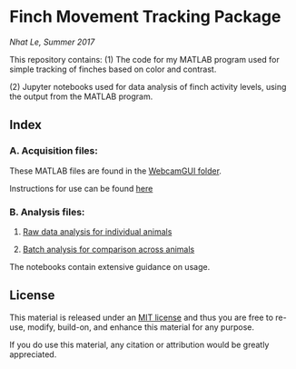 # Finch Movement Tracking Package
*Nhat Le, Summer 2017*

This repository contains:
(1) The code for my MATLAB program used for simple tracking of finches based on color and contrast.

(2) Jupyter notebooks used for data analysis of finch activity levels, using the output from the MATLAB program.
 
## Index

### A. Acquisition files:

These MATLAB files are found in the [WebcamGUI folder](https://github.com/lmn93beo/Finch_Movement/tree/master/WebcamGUI).

Instructions for use can be found [here](https://github.com/lmn93beo/Finch_Movement/blob/master/WebcamGUI/WebcamGUI_HELP.md)

### B. Analysis files:
1. [Raw data analysis for individual animals](http://nbviewer.jupyter.org/github/lmn93beo/Finch_Movement/blob/master/Finch_Movement.ipynb)

2. [Batch analysis for comparison across animals](http://nbviewer.jupyter.org/github/lmn93beo/Finch_Movement/blob/master/Finch_Movement_Batch_Analysis.ipynb)

The notebooks contain extensive guidance on usage.

## License

This material is released under an [MIT license](LICENSE) and thus you are free to re-use, modify, build-on, and enhance this material for any purpose.

If you do use this material, any citation or attribution would be greatly appreciated.
